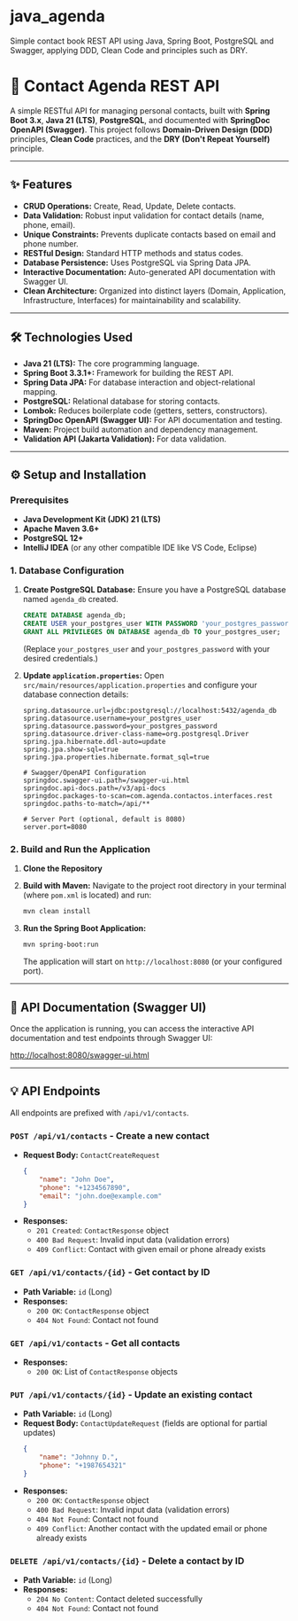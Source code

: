 # java_agenda
Simple contact book REST API using Java, Spring Boot, PostgreSQL and Swagger, applying DDD, Clean Code and principles such as DRY.

# 🚀 Contact Agenda REST API

A simple RESTful API for managing personal contacts, built with **Spring Boot 3.x**, **Java 21 (LTS)**, **PostgreSQL**, and documented with **SpringDoc OpenAPI (Swagger)**. This project follows **Domain-Driven Design (DDD)** principles, **Clean Code** practices, and the **DRY (Don't Repeat Yourself)** principle.

---

## ✨ Features

* **CRUD Operations:** Create, Read, Update, Delete contacts.
* **Data Validation:** Robust input validation for contact details (name, phone, email).
* **Unique Constraints:** Prevents duplicate contacts based on email and phone number.
* **RESTful Design:** Standard HTTP methods and status codes.
* **Database Persistence:** Uses PostgreSQL via Spring Data JPA.
* **Interactive Documentation:** Auto-generated API documentation with Swagger UI.
* **Clean Architecture:** Organized into distinct layers (Domain, Application, Infrastructure, Interfaces) for maintainability and scalability.

---

## 🛠️ Technologies Used

* **Java 21 (LTS):** The core programming language.
* **Spring Boot 3.3.1+:** Framework for building the REST API.
* **Spring Data JPA:** For database interaction and object-relational mapping.
* **PostgreSQL:** Relational database for storing contacts.
* **Lombok:** Reduces boilerplate code (getters, setters, constructors).
* **SpringDoc OpenAPI (Swagger UI):** For API documentation and testing.
* **Maven:** Project build automation and dependency management.
* **Validation API (Jakarta Validation):** For data validation.

---

## ⚙️ Setup and Installation

### Prerequisites

* **Java Development Kit (JDK) 21 (LTS)**
* **Apache Maven 3.6+**
* **PostgreSQL 12+**
* **IntelliJ IDEA** (or any other compatible IDE like VS Code, Eclipse)

### 1. Database Configuration

1.  **Create PostgreSQL Database:**
    Ensure you have a PostgreSQL database named `agenda_db` created.
    ```sql
    CREATE DATABASE agenda_db;
    CREATE USER your_postgres_user WITH PASSWORD 'your_postgres_password';
    GRANT ALL PRIVILEGES ON DATABASE agenda_db TO your_postgres_user;
    ```
    (Replace `your_postgres_user` and `your_postgres_password` with your desired credentials.)

2.  **Update `application.properties`:**
    Open `src/main/resources/application.properties` and configure your database connection details:

    ```properties
    spring.datasource.url=jdbc:postgresql://localhost:5432/agenda_db
    spring.datasource.username=your_postgres_user
    spring.datasource.password=your_postgres_password
    spring.datasource.driver-class-name=org.postgresql.Driver
    spring.jpa.hibernate.ddl-auto=update
    spring.jpa.show-sql=true
    spring.jpa.properties.hibernate.format_sql=true

    # Swagger/OpenAPI Configuration
    springdoc.swagger-ui.path=/swagger-ui.html
    springdoc.api-docs.path=/v3/api-docs
    springdoc.packages-to-scan=com.agenda.contactos.interfaces.rest
    springdoc.paths-to-match=/api/**

    # Server Port (optional, default is 8080)
    server.port=8080
    ```

### 2. Build and Run the Application

1.  **Clone the Repository**


2.  **Build with Maven:**
    Navigate to the project root directory in your terminal (where `pom.xml` is located) and run:
    ```bash
    mvn clean install
    ```

3.  **Run the Spring Boot Application:**
    ```bash
    mvn spring-boot:run
    ```
    The application will start on `http://localhost:8080` (or your configured port).

---

## 📖 API Documentation (Swagger UI)

Once the application is running, you can access the interactive API documentation and test endpoints through Swagger UI:

[http://localhost:8080/swagger-ui.html](http://localhost:8080/swagger-ui.html)

---

## 💡 API Endpoints

All endpoints are prefixed with `/api/v1/contacts`.

### **`POST /api/v1/contacts`** - Create a new contact

* **Request Body:** `ContactCreateRequest`
    ```json
    {
        "name": "John Doe",
        "phone": "+1234567890",
        "email": "john.doe@example.com"
    }
    ```
* **Responses:**
    * `201 Created`: `ContactResponse` object
    * `400 Bad Request`: Invalid input data (validation errors)
    * `409 Conflict`: Contact with given email or phone already exists

### **`GET /api/v1/contacts/{id}`** - Get contact by ID

* **Path Variable:** `id` (Long)
* **Responses:**
    * `200 OK`: `ContactResponse` object
    * `404 Not Found`: Contact not found

### **`GET /api/v1/contacts`** - Get all contacts

* **Responses:**
    * `200 OK`: List of `ContactResponse` objects

### **`PUT /api/v1/contacts/{id}`** - Update an existing contact

* **Path Variable:** `id` (Long)
* **Request Body:** `ContactUpdateRequest` (fields are optional for partial updates)
    ```json
    {
        "name": "Johnny D.",
        "phone": "+1987654321"
    }
    ```
* **Responses:**
    * `200 OK`: `ContactResponse` object
    * `400 Bad Request`: Invalid input data (validation errors)
    * `404 Not Found`: Contact not found
    * `409 Conflict`: Another contact with the updated email or phone already exists

### **`DELETE /api/v1/contacts/{id}`** - Delete a contact by ID

* **Path Variable:** `id` (Long)
* **Responses:**
    * `204 No Content`: Contact deleted successfully
    * `404 Not Found`: Contact not found